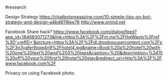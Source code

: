 

#research

Design Strategy
https://chatbotsmagazine.com/10-simple-tips-on-bot-strategy-and-design-a4b48116ee76
http://www.xmind.net


Facebook Share hack?
https://www.facebook.com/dialog/feed?app_id=184683071273&link=https%3A%2F%2Fm.me%2FtheWaylo%3Fref%3D'+refID+'&picture=https%3A%2F%2Fdl.dropboxusercontent.com%2Fs%2F3n3yafer9oqe4n9%2Fhotel4.jpg&name=Book%20a%20hotel%20with%20one%20text%20and%203%20taps&caption=%20&description=%2415%20off%20your%20first%20hotel%20stay&redirect_uri=http%3A%2F%2Fwww.facebook.com%2F


Privacy on using Facebook photo